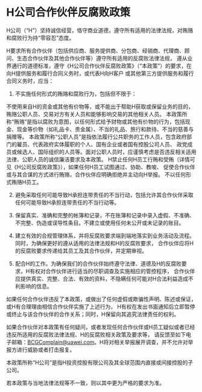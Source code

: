 # H公司合作伙伴反腐败政策

H公司（“H”）坚持诚信经营，恪守商业道德，遵守所有适用的法律法规，对贿赂和腐败行为持“零容忍”态度。

H要求所有合作伙伴（包括供应商、服务提供商、分包商、经销商、代理商、顾问、生态合作伙伴及其他合作伙伴等）遵守所有适用的反腐败法律法规，
遵从业界通行的道德标准，遵守《H公司合作伙伴反腐败政策》（“本政策”）的要求，在向H提供服务和履行合同义务时，或代表H向H客户
或其他第三方提供服务和履行合同义务时，应当：

1. 不实施任何形式的贿赂和腐败行为，包括但不限于：

不使用来自H的资金或其他有价物等，或不能出于帮助H获取或保留业务的目的，贿赂公职人员、交易对方有关人员和能够影响交易的其他相关人员。
本政策所称“贿赂”是指以腐败为意图，以任何形式给予财物或其他有价物的行为，包括现金、现金等价物（如礼品卡、贵金属）、不当的礼品、旅行和款待、不当的慈善与捐赠等。
本政策所称“公职人员”是指依法履行公共职务的工作人员，包含政府部门的雇员、代表政府实体履职的个人、国有企业或者国有控股公司人员、
政党成员或候选人、国际组织的人员等。面对公职人员时，应谨慎考虑是否违反相关适用法律、公职人员的诚信廉洁要求及本政策。
H禁止任何H员工行贿和受贿（详情可见《H公司反腐败政策》），如果任何H员工试图通过、协助、教唆、
促使合作伙伴或与其合谋的方式进行贿赂，合作伙伴应明确拒绝并主动向H举报。
不以任何形式贿赂H员工。

2. 避免采取任何可能导致H承担连带责任的不当行动，包括允许其合作伙伴采取任何可能导致H承担连带责任的不当行动等。

3. 保留真实、准确和完整的帐簿和记录，不在账簿和记录中录入虚假、不准确、不完整、伪造或误导性条目。不建立或使用任何未公开或未记录的账目。

4. 建立有效的合规管理体系，并将反腐败要求端到端地落实到业务活动及流程。同时，为确保更好的遵从适用的法律法规和H的反腐败要求，
合作伙伴应将H的反腐败要求传递给其员工及其合作伙伴，并定期审视。

5. 配合H的工作。为确保我们的合作伙伴始终遵守法律、道德及H的反腐败要求，H有权对合作伙伴进行适当的尽职调查及实施相应的管控程序，
合作伙伴应提供真实、完整、合法、有效的资料，不隐瞒任何可能对H合法利益造成不利影响的信息。

如果任何合作伙伴违反了本政策，或做出了任何虚假或欺骗性声明、陈述或保证，或H有合理理由相信合作伙伴实施了上述行为，
H有权在发出书面通知后立即暂停或终止与该合作伙伴的合作关系；同时，H保留向其追究法律责任的权利。

如果合作伙伴对本政策有任何疑问，或者发现任何合作伙伴或H员工疑似或者已经违反所适用的反腐败法律法规、H的反腐败相关政策及要求等，
请反馈至如下电子邮箱：BCGComplain@uawei.com。H将对相关举报展开调查，并不允许对举报方进行威胁或者打击报复。

本政策所称“H公司”是指H投资控股有限公司及其全球范围内直接或间接控股的子公司。

若本政策与当地法律法规等不一致，则以其中更为严格的要求为准。

